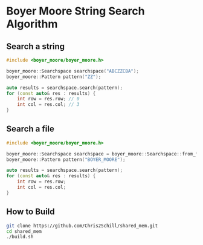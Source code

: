 
# Boyer Moore String Search Algorithm

## Search a string
```C++
#include <boyer_moore/boyer_moore.h>

boyer_moore::Searchspace searchspace("ABCZZCBA");
boyer_moore::Pattern pattern("ZZ");

auto results = searchspace.search(pattern);
for (const auto& res : results) {
    int row = res.row; // 0
    int col = res.col; // 3
}
```

## Search a file
```C++
#include <boyer_moore/boyer_moore.h>

boyer_moore::Searchspace searchspace = boyer_moore::Searchspace::from_file("searchspace.txt");
boyer_moore::Pattern pattern("BOYER_MOORE");

auto results = searchspace.search(pattern);
for (const auto& res : results) {
    int row = res.row;
    int col = res.col;
}
```

## How to Build
```bash
git clone https://github.com/Chris2Schill/shared_mem.git
cd shared_mem
./build.sh
```
